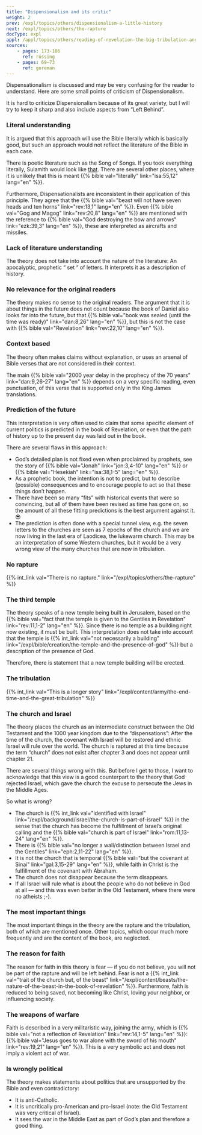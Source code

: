 ```yaml
---
title: "Dispensionalism and its critic"
weight: 2
prev: /expl/topics/others/dispensionalism-a-little-history
next: /expl/topics/others/the-rapture
docType: expl
appl: /appl/topics/others/reading-of-revelation-the-big-tribulation-and-the-rapture
sources: 
    - pages: 173-186
      ref: rossing
    - pages: 69–73
      ref: goreman
---
```


Dispensationalism is discussed and may be very confusing for the reader to understand. Here are some small points of criticism of Dispensionalism.

It is hard to criticize Dispensionalism because of its great variety, but I will try to keep it sharp and also include aspects from “Left Behind”.

### Literal understanding

<a name="dac4"></a>
It is argued that this approach will use the Bible literally which is basically good, but such an approach would not reflect the literature of the Bible in each case.

There is poetic literature such as the Song of Songs. If you took everything literally, Sulamith would look like [that](https://www.pinterest.com/pin/414894184412811101/). There are several other places, where it is unlikely that this is meant {{% bible val="literally" link="isa:55,12" lang="en" %}}.

Furthermore, Dispensationalists are inconsistent in their application of this principle. They agree that the {{% bible val="beast will not have seven heads and ten horns" link="rev:13,1" lang="en" %}}. Even {{% bible val="Gog and Magog" link="rev:20,8" lang="en" %}} are mentioned with the reference to {{% bible val="God destroying the bow and arrows" link="ezk:39,3" lang="en" %}}, these are interpreted as aircrafts and missiles.

### Lack of literature understanding

<a name="6ad3"></a>
The theory does not take into account the nature of the literature: An apocalyptic, prophetic “ set “ of letters. It interprets it as a description of history.

### No relevance for the original readers

<a name="ae8f"></a>
The theory makes no sense to the original readers. The argument that it is about things in the future does not count because the book of Daniel also looks far into the future, but that {{% bible val="book was sealed (until the time was ready)" link="dan:8,26" lang="en" %}}, but this is not the case with {{% bible val="Revelation" link="rev:22,10" lang="en" %}}.

### Context based

<a name="eba9"></a>
The theory often makes claims without explanation, or uses an arsenal of Bible verses that are not considered in their context.

The main {{% bible val="2000 year delay in the prophecy of the 70 years" link="dan:9,26-27" lang="en" %}} depends on a very specific reading, even punctuation, of this verse that is supported only in the King James translations.

### Prediction of the future

<a name="96d8"></a>
This interpretation is very often used to claim that some specific element of current politics is predicted in the book of Revelation, or even that the path of history up to the present day was laid out in the book.

There are several flaws in this approach:

- God’s detailed plan is not fixed even when proclaimed by prophets, see the story of {{% bible val="Jonah" link="jon:3,4-10" lang="en" %}} or {{% bible val="Hesekiah" link="isa:38,1-5" lang="en" %}}.
- As a prophetic book, the intention is not to predict, but to describe (possible) consequences and to encourage people to act so that these things don’t happen.
- There have been so many “fits” with historical events that were so convincing, but all of them have been revised as time has gone on, so the amount of all these fitting predictions is the best argument against it. 😎
- The prediction is often done with a special tunnel view, e.g. the seven letters to the churches are seen as 7 epochs of the church and we are now living in the last era of Laodicea, the lukewarm church. This may be an interpretation of some Western churches, but it would be a very wrong view of the many churches that are now in tribulation.

### No rapture

<a name="436d"></a>
{{% int_link val="There is no rapture." link="/expl/topics/others/the-rapture" %}}

### The third temple

<a name="3d3b"></a>
The theory speaks of a new temple being built in Jerusalem, based on the {{% bible val="fact that the temple is given to the Gentiles in Revelation" link="rev:11,1-2" lang="en" %}}. Since there is no temple as a building right now existing, it must be built. This interpretation does not take into account that the temple is {{% int_link val="not necessarily a building" link="/expl/bible/creation/the-temple-and-the-presence-of-god" %}} but a description of the presence of God.

Therefore, there is statement that a new temple building will be erected.

### The tribulation

<a name="629d"></a>
{{% int_link val="This is a longer story" link="/expl/content/army/the-end-time-and-the-great-tribulation" %}}

### The church and Israel

<a name="40c6"></a>
The theory places the church as an intermediate construct between the Old Testament and the 1000 year kingdom due to the “dispensations”: After the time of the church, the covenant with Israel will be restored and ethnic Israel will rule over the world. The church is raptured at this time because the term “church” does not exist after chapter 3 and does not appear until chapter 21.

There are several things wrong with this. But before I get to those, I want to acknowledge that this view is a good counterpart to the theory that God rejected Israel, which gave the church the excuse to persecute the Jews in the Middle Ages.

So what is wrong?

- The church is {{% int_link val="identified with Israel" link="/expl/background/israel/the-church-is-part-of-israel" %}} in the sense that the church has become the fulfillment of Israel’s original calling and the {{% bible val="church is part of Israel" link="rom:11,13-24" lang="en" %}}.
- There is {{% bible val="no longer a wall/distinction between Israel and the Gentiles" link="eph:2,11-22" lang="en" %}}.
- It is not the church that is temporal {{% bible val="but the covenant at Sinai" link="gal:3,15-29" lang="en" %}}, while faith in Christ is the fulfillment of the covenant with Abraham.
- The church does not disappear because the term disappears.
- If all Israel will rule what is about the people who do not believe in God at all — and this was even better in the Old Testament, where there were no atheists ;-).

### The most important things

<a name="e917"></a>
The most important things in the theory are the rapture and the tribulation, both of which are mentioned once. Other topics, which occur much more frequently and are the content of the book, are neglected.

### The reason for faith

<a name="9d26"></a>
The reason for faith in this theory is fear — if you do not believe, you will not be part of the rapture and will be left behind. Fear is not a {{% int_link val="trait of the church but, of the beast" link="/expl/content/beasts/the-nature-of-the-beast-in-the-book-of-revelation" %}}. Furthermore, faith is reduced to being saved, not becoming like Christ, loving your neighbor, or influencing society.

### The weapons of warfare

<a name="14cf"></a>
Faith is described in a very militaristic way, joining the army, which is {{% bible val="not a reflection of Revelation" link="rev:14,1-5" lang="en" %}}: {{% bible val="Jesus goes to war alone with the sword of his mouth" link="rev:19,21" lang="en" %}}. This is a very symbolic act and does not imply a violent act of war.

### Is wrongly political

<a name="3bc8"></a>
The theory makes statements about politics that are unsupported by the Bible and even contradictory:

- It is anti-Catholic.
- It is uncritically pro-American and pro-Israel (note: the Old Testament was very critical of Israel).
- It sees the war in the Middle East as part of God’s plan and therefore a good thing.
